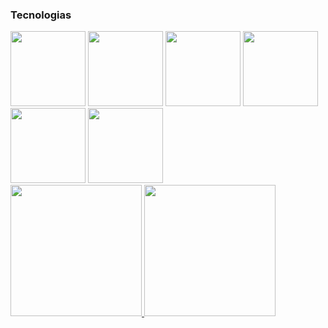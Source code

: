 ### Tecnologias
<div>
<img loading="lazy" src="https://cdn.jsdelivr.net/gh/devicons/devicon@latest/icons/java/java-original-wordmark.svg" width="120" height="120"/>
<img loading="lazy" src="https://cdn.jsdelivr.net/gh/devicons/devicon@latest/icons/csharp/csharp-original.svg" width="120" height="120"/>
<img loading="lazy" src="https://cdn.jsdelivr.net/gh/devicons/devicon@latest/icons/javascript/javascript-original.svg" width="120" height="120"/>
<img loading="lazy" src="https://cdn.jsdelivr.net/gh/devicons/devicon@latest/icons/docker/docker-original-wordmark.svg" width="120" height="120"/>
<img loading="lazy" src="https://cdn.jsdelivr.net/gh/devicons/devicon@latest/icons/react/react-original-wordmark.svg" width="120" height="120"/>
<img loading="lazy" src="https://cdn.jsdelivr.net/gh/devicons/devicon@latest/icons/python/python-original-wordmark.svg" width="120" height="120"/>
</div>

<div>
<a href="https://github.com/Bruno-Ambrosio">
<img loading="lazy" height="210em" src="https://github-readme-stats.vercel.app/api/top-langs/?username=Bruno-Ambrosio&layout=compact&langs_count=7&theme=dracula"/>
<img loading="lazy" height="210em" src="https://github-readme-stats.vercel.app/api?username=Bruno-Ambrosio&show_icons=true&theme=dracula&include_all_commits=true&count_private=true"/>
</div>
